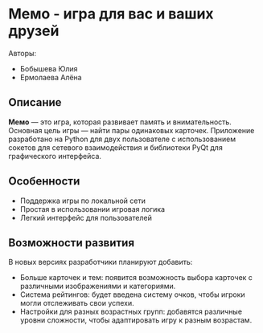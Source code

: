 # Мемо - игра для вас и ваших друзей

Авторы: 
* Бобышева Юлия 
* Ермолаева Алёна
## Описание
**Мемо** — это игра, которая развивает память и внимательность. Основная цель игры — найти пары одинаковых карточек. Приложение разработано на Python для двух пользователе с использованием сокетов для сетевого взаимодействия и библиотеки PyQt для графического интерфейса.

## Особенности

* Поддержка игры по локальной сети
* Простая в использовании игровая логика
* Легкий интерфейс для пользователей

## Возможности развития
В новых версиях разработчики планируют добавить:

* Больше карточек и тем: появится возможность выбора карточек с различными изображениями и категориями.
* Система рейтингов: будет введена систему очков, чтобы игроки могли отслеживать свои успехи.
* Настройки для разных возрастных групп: добавятся различные уровни сложности, чтобы адаптировать игру к разным возрастам.
